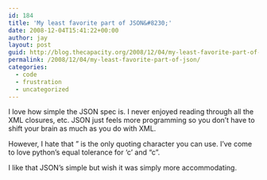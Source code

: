 ```yaml
---
id: 184
title: 'My least favorite part of JSON&#8230;'
date: 2008-12-04T15:41:22+00:00
author: jay
layout: post
guid: http://blog.thecapacity.org/2008/12/04/my-least-favorite-part-of-json/
permalink: /2008/12/04/my-least-favorite-part-of-json/
categories:
  - code
  - frustration
  - uncategorized
---
```

I love how simple the JSON spec is. I never enjoyed reading through all the XML closures, etc. JSON just feels more programming so you don&#8217;t have to shift your brain as much as you do with XML.

However, I hate that &#8221; is the only quoting character you can use. I&#8217;ve come to love python&#8217;s equal tolerance for &#8216;c&#8217; and &#8220;c&#8221;.

I like that JSON&#8217;s simple but wish it was simply more accommodating.